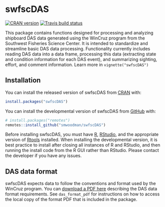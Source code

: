 
<!-- README.md is generated from README.Rmd. Please edit that file -->

# swfscDAS

<!-- badges: start -->

[![CRAN
version](http://www.r-pkg.org/badges/version/swfscDAS)](https://cran.r-project.org/package=swfscDAS)
[![Travis build
status](https://travis-ci.com/smwoodman/swfscDAS.svg?branch=master)](https://travis-ci.com/smwoodman/swfscDAS)
<!-- [![AppVeyor build status](https://ci.appveyor.com/api/projects/status/github/smwoodman/swfscDAS?branch=master&svg=true)](https://ci.appveyor.com/project/smwoodman/swfscDAS) -->
<!-- badges: end -->

This package contains functions designed for processing and analyzing
shipboard DAS data generated using the WinCruz program from the
Southwest Fisheries Science Center. It is intended to standardize and
streamline basic DAS data processing. Functionality currently includes
reading DAS data into a data frame, processing this data (extracting
state and condition information for each DAS event), and summarizing
sighting, effort, and comment information. Learn more in
`vignette("swfscDAS")`

## Installation

You can install the released version of swfscDAS from
[CRAN](https://CRAN.R-project.org) with:

``` r
install.packages("swfscDAS")
```

You can install the developmental version of swfscDAS from
[GitHub](https://github.com) with:

``` r
# install.packages("remotes")
remotes::install_github("smwoodman/swfscDAS")
```

Before installing swfscDAS, you must have
[R](https://www.r-project.org/),
[RStudio](https://rstudio.com/products/rstudio/download/#download), and
the appropriate version of
[Rtools](https://cran.r-project.org/bin/windows/Rtools/) installed. When
installing the developmental version, it is best practice to install
after closing all instances of R and RStudio, and then running the
install code from the R GUI rather than RStudio. Please contact the
developer if you have any issues.

## DAS data format

swfscDAS expects data to follow the conventions and format used by the
WinCruz program. You can [download a PDF
here](https://github.com/smwoodman/swfscDAS/blob/master/inst/DAS_Format.pdf)
describing the DAS data format requirements. See `das_format_pdf` for
instructions on how to access the local copy of the format PDF that is
included in the package.
